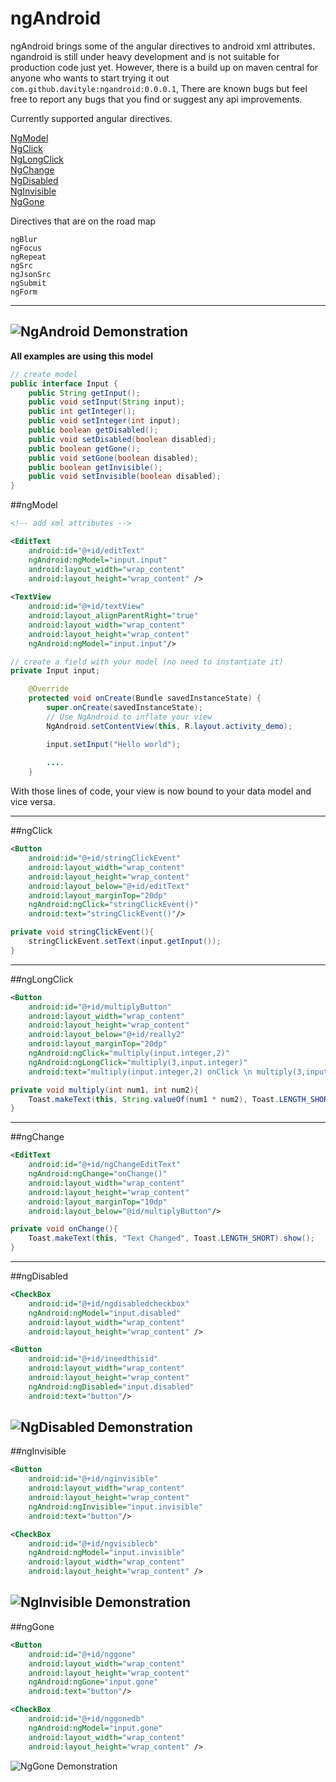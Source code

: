 # ngAndroid

ngAndroid brings some of the angular directives to android xml attributes. ngandroid is still under heavy development and is not suitable for production code just yet. However, there is a build up on maven central for anyone who wants to start trying it out `com.github.davityle:ngandroid:0.0.0.1`, There are known bugs but feel free to report any bugs that you find or suggest any api improvements.

Currently supported angular directives.

[NgModel](#ngmodel)<br>
[NgClick](#ngclick)<br>
[NgLongClick](#nglongclick)<br>
[NgChange](#ngchange)<br>
[NgDisabled](#ngdisabled)<br>
[NgInvisible](#nginvisible)<br>
[NgGone](#nggone)<br>

Directives that are on the road map
```
ngBlur
ngFocus
ngRepeat
ngSrc
ngJsonSrc
ngSubmit
ngForm
```
--------
![NgAndroid Demonstration](/../pictures/images/screencast.gif?raw=true "ngAndroid at work")
--------

<b>All examples are using this model</b>
```java
// create model
public interface Input {
    public String getInput();
    public void setInput(String input);
    public int getInteger();
    public void setInteger(int input);
    public boolean getDisabled();
    public void setDisabled(boolean disabled);
    public boolean getGone();
    public void setGone(boolean disabled);
    public boolean getInvisible();
    public void setInvisible(boolean disabled);
}
```

##ngModel

```xml
<!-- add xml attributes -->

<EditText
    android:id="@+id/editText"
    ngAndroid:ngModel="input.input"
    android:layout_width="wrap_content"
    android:layout_height="wrap_content" />
    
<TextView
    android:id="@+id/textView"
    android:layout_alignParentRight="true"
    android:layout_width="wrap_content"
    android:layout_height="wrap_content"
    ngAndroid:ngModel="input.input"/>
```
```java
// create a field with your model (no need to instantiate it)
private Input input;

    @Override
    protected void onCreate(Bundle savedInstanceState) {
        super.onCreate(savedInstanceState);
        // Use NgAndroid to inflate your view 
        NgAndroid.setContentView(this, R.layout.activity_demo);

        input.setInput("Hello world");
        
        ....
    }

```

With those lines of code, your view is now bound to your data model and vice versa.

--------

##ngClick

```xml
<Button
    android:id="@+id/stringClickEvent"
    android:layout_width="wrap_content"
    android:layout_height="wrap_content"
    android:layout_below="@+id/editText"
    android:layout_marginTop="20dp"
    ngAndroid:ngClick="stringClickEvent()"
    android:text="stringClickEvent()"/>
```
```java
private void stringClickEvent(){
    stringClickEvent.setText(input.getInput());
}
```

--------

##ngLongClick
```xml
<Button
    android:id="@+id/multiplyButton"
    android:layout_width="wrap_content"
    android:layout_height="wrap_content"
    android:layout_below="@+id/really2"
    android:layout_marginTop="20dp"
    ngAndroid:ngClick="multiply(input.integer,2)"
    ngAndroid:ngLongClick="multiply(3,input.integer)"
    android:text="multiply(input.integer,2) onClick \n multiply(3,input.integer) onLongClick"/>

```
```java
private void multiply(int num1, int num2){
    Toast.makeText(this, String.valueOf(num1 * num2), Toast.LENGTH_SHORT).show();
}
```
--------

##ngChange
```xml
<EditText
    android:id="@+id/ngChangeEditText"
    ngAndroid:ngChange="onChange()"
    android:layout_width="wrap_content"
    android:layout_height="wrap_content"
    android:layout_marginTop="10dp"
    android:layout_below="@id/multiplyButton"/>
```
```java
private void onChange(){
    Toast.makeText(this, "Text Changed", Toast.LENGTH_SHORT).show();
}
```

--------

##ngDisabled
```xml
<CheckBox
    android:id="@+id/ngdisabledcheckbox"
    ngAndroid:ngModel="input.disabled"
    android:layout_width="wrap_content"
    android:layout_height="wrap_content" />

<Button
    android:id="@+id/ineedthisid"
    android:layout_width="wrap_content"
    android:layout_height="wrap_content"
    ngAndroid:ngDisabled="input.disabled"
    android:text="button"/>
```
![NgDisabled Demonstration](/../pictures/images/ngdisable.gif?raw=true "ngdisabled demonstration")
--------

##ngInvisible
```xml
<Button
    android:id="@+id/nginvisible"
    android:layout_width="wrap_content"
    android:layout_height="wrap_content"
    ngAndroid:ngInvisible="input.invisible"
    android:text="button"/>

<CheckBox
    android:id="@+id/ngvisiblecb"
    ngAndroid:ngModel="input.invisible"
    android:layout_width="wrap_content"
    android:layout_height="wrap_content" />
```
![NgInvisible Demonstration](/../pictures/images/nginvisible.gif?raw=true "nginvisible demonstration")
--------

##ngGone
```xml
<Button
    android:id="@+id/nggone"
    android:layout_width="wrap_content"
    android:layout_height="wrap_content"
    ngAndroid:ngGone="input.gone"
    android:text="button"/>

<CheckBox
    android:id="@+id/nggonedb"
    ngAndroid:ngModel="input.gone"
    android:layout_width="wrap_content"
    android:layout_height="wrap_content" />
```
![NgGone Demonstration](/../pictures/images/nggone.gif?raw=true "nggone demonstration")
